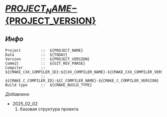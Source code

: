 # **[${PROJECT_NAME}-${PROJECT_VERSION}](https://github.com/Fogotcheck/stm32_cmake_build.git)**

## *Инфо*
```
Project         ::  ${PROJECT_NAME}
Data            ::  ${TODAY}
Version         ::  ${PROJECT_VERSION}
Commit          ::  ${GIT_REV_PARSE}
Compiler        ::  ${CMAKE_CXX_COMPILER_ID}:${CXX_COMPILER_NAME}-${CMAKE_CXX_COMPILER_VERSION}
                ::  ${CMAKE_C_COMPILER_ID}:${C_COMPILER_NAME}-${CMAKE_C_COMPILER_VERSION}
Build type      ::  ${CMAKE_BUILD_TYPE}
```

*Добавлено*
- 2025_02_02
    1. базовая структура проекта
